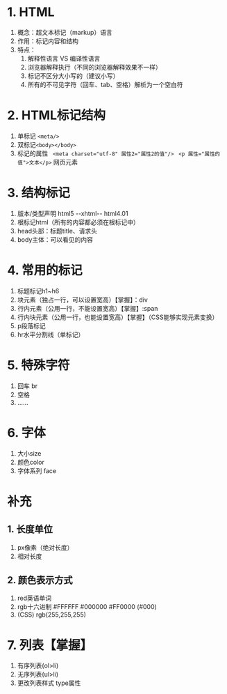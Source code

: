# 1. HTML
1. 概念：超文本标记（markup）语言
2. 作用：标记内容和结构
3. 特点：
	1. 解释性语言 VS 编译性语言
	2. 浏览器解释执行（不同的浏览器解释效果不一样）
	3. 标记不区分大小写的（建议小写）
	4. 所有的不可见字符（回车、tab、空格）解析为一个空白符
# 2. HTML标记结构
1. 单标记 ```<meta/>```
2. 双标记```<body></body>```
3. 标记的属性
``` <meta charset="utf-8" 属性2="属性2的值"/>```
``` <p 属性="属性的值">文本</p>``` 网页元素
# 3. 结构标记
1. 版本/类型声明 html5 --xhtml--  html4.01
2. 根标记html（所有的内容都必须在根标记中）
3. head头部：标题title、请求头
4. body主体：可以看见的内容
# 4. 常用的标记
1. 标题标记h1~h6
2. 块元素（独占一行，可以设置宽高）【掌握】：div
3. 行内元素（公用一行，不能设置宽高）【掌握】:span
4. 行内块元素（公用一行，也能设置宽高）【掌握】（CSS能够实现元素变换）
5. p段落标记
6. hr水平分割线（单标记）
# 5. 特殊字符
1. 回车 br
2. 空格 
3. ……
# 6. 字体
1. 大小size
2. 颜色color
3. 字体系列 face
# 补充
## 1. 长度单位
1. px像素（绝对长度）
2. 相对长度
## 2. 颜色表示方式
1. red英语单词
2. rgb十六进制 #FFFFFF #000000 #FF0000 (#000)
3. (CSS) rgb(255,255,255)
# 7. 列表【掌握】
1. 有序列表(ol>li)
2. 无序列表(ul>li)
3. 更改列表样式 type属性